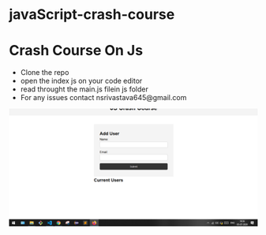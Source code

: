 # javaScript-crash-course
<h1>Crash Course On Js</h1>
<ul>
    <li>Clone the repo</li>
    <li>open the index js on your code editor</li>
    <li> read throught the main.js filein js folder</li>
    <li>For any issues contact nsrivastava645@gmail.com</li>
</ul>

![Screenshot](Screenshot.png)
